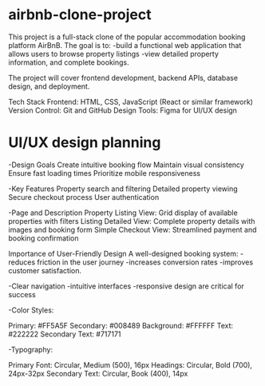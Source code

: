 # airbnb-clone-project
This project is a full-stack clone of the popular accommodation booking platform AirBnB. 
The goal is to:
-build a functional web application that allows users to browse property listings
-view detailed property information, and complete bookings. 

The project will cover frontend development, backend APIs, database design, and deployment.

Tech Stack
Frontend: HTML, CSS, JavaScript (React or similar framework)
Version Control: Git and GitHub
Design Tools: Figma for UI/UX design

# UI/UX design planning

-Design Goals
Create intuitive booking flow
Maintain visual consistency
Ensure fast loading times
Prioritize mobile responsiveness

-Key Features
Property search and filtering
Detailed property viewing
Secure checkout process
User authentication

-Page and Description
Property Listing View:	Grid display of available properties with filters
Listing Detailed View:	Complete property details with images and booking form
Simple Checkout View:	Streamlined payment and booking confirmation

Importance of User-Friendly Design
A well-designed booking system:
-reduces friction in the user journey
-increases conversion rates
-improves customer satisfaction.

-Clear navigation
-intuitive interfaces
-responsive design are critical for success

-Color Styles:

Primary: #FF5A5F
Secondary: #008489
Background: #FFFFFF
Text: #222222
Secondary Text: #717171


-Typography:

Primary Font: Circular, Medium (500), 16px
Headings: Circular, Bold (700), 24px-32px
Secondary Text: Circular, Book (400), 14px
